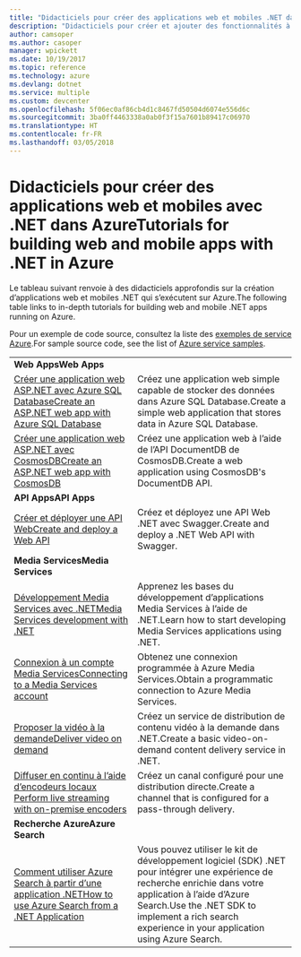 ```yaml
---
title: "Didacticiels pour créer des applications web et mobiles .NET dans Azure"
description: "Didacticiels pour créer et ajouter des fonctionnalités à vos applications web et mobiles .NET à l’aide des services Azure."
author: camsoper
ms.author: casoper
manager: wpickett
ms.date: 10/19/2017
ms.topic: reference
ms.technology: azure
ms.devlang: dotnet
ms.service: multiple
ms.custom: devcenter
ms.openlocfilehash: 5f06ec0af86cb4d1c8467fd50504d6074e556d6c
ms.sourcegitcommit: 3ba0ff4463338a0ab0f3f15a7601b89417c06970
ms.translationtype: HT
ms.contentlocale: fr-FR
ms.lasthandoff: 03/05/2018
---
```

# <a name="tutorials-for-building-web-and-mobile-apps-with-net-in-azure"></a><span data-ttu-id="3e35b-103">Didacticiels pour créer des applications web et mobiles avec .NET dans Azure</span><span class="sxs-lookup"><span data-stu-id="3e35b-103">Tutorials for building web and mobile apps with .NET in Azure</span></span>

<span data-ttu-id="3e35b-104">Le tableau suivant renvoie à des didacticiels approfondis sur la création d’applications web et mobiles .NET qui s’exécutent sur Azure.</span><span class="sxs-lookup"><span data-stu-id="3e35b-104">The following table links to in-depth tutorials for building web and mobile .NET apps running on Azure.</span></span>

<span data-ttu-id="3e35b-105">Pour un exemple de code source, consultez la liste des [exemples de service Azure](https://azure.microsoft.com/resources/samples/?platform=dotnet).</span><span class="sxs-lookup"><span data-stu-id="3e35b-105">For sample source code, see the list of [Azure service samples](https://azure.microsoft.com/resources/samples/?platform=dotnet).</span></span>

| | |
|---|---|
| <span data-ttu-id="3e35b-106">**Web Apps**</span><span class="sxs-lookup"><span data-stu-id="3e35b-106">**Web Apps**</span></span>||
| <span data-ttu-id="3e35b-107">[Créer une application web ASP.NET avec Azure SQL Database][1]</span><span class="sxs-lookup"><span data-stu-id="3e35b-107">[Create an ASP.NET web app with Azure SQL Database][1]</span></span> | <span data-ttu-id="3e35b-108">Créez une application web simple capable de stocker des données dans Azure SQL Database.</span><span class="sxs-lookup"><span data-stu-id="3e35b-108">Create a simple web application that stores data in Azure SQL Database.</span></span> | 
| <span data-ttu-id="3e35b-109">[Créer une application web ASP.NET avec CosmosDB][2]</span><span class="sxs-lookup"><span data-stu-id="3e35b-109">[Create an ASP.NET web app with CosmosDB][2]</span></span> | <span data-ttu-id="3e35b-110">Créez une application web à l’aide de l’API DocumentDB de CosmosDB.</span><span class="sxs-lookup"><span data-stu-id="3e35b-110">Create a web application using CosmosDB's DocumentDB API.</span></span> | 
| <span data-ttu-id="3e35b-111">**API Apps**</span><span class="sxs-lookup"><span data-stu-id="3e35b-111">**API Apps**</span></span>||
| <span data-ttu-id="3e35b-112">[Créer et déployer une API Web][3]</span><span class="sxs-lookup"><span data-stu-id="3e35b-112">[Create and deploy a Web API][3]</span></span> | <span data-ttu-id="3e35b-113">Créez et déployez une API Web .NET avec Swagger.</span><span class="sxs-lookup"><span data-stu-id="3e35b-113">Create and deploy a .NET Web API with Swagger.</span></span> | 
| <span data-ttu-id="3e35b-114">**Media Services**</span><span class="sxs-lookup"><span data-stu-id="3e35b-114">**Media Services**</span></span> | |
| <span data-ttu-id="3e35b-115">[Développement Media Services avec .NET][6]</span><span class="sxs-lookup"><span data-stu-id="3e35b-115">[Media Services development with .NET][6]</span></span> | <span data-ttu-id="3e35b-116">Apprenez les bases du développement d’applications Media Services à l’aide de .NET.</span><span class="sxs-lookup"><span data-stu-id="3e35b-116">Learn how to start developing Media Services applications using .NET.</span></span> |
| <span data-ttu-id="3e35b-117">[Connexion à un compte Media Services][7]</span><span class="sxs-lookup"><span data-stu-id="3e35b-117">[Connecting to a Media Services account][7]</span></span> | <span data-ttu-id="3e35b-118">Obtenez une connexion programmée à Azure Media Services.</span><span class="sxs-lookup"><span data-stu-id="3e35b-118">Obtain a programmatic connection to  Azure Media Services.</span></span> |
| <span data-ttu-id="3e35b-119">[Proposer la vidéo à la demande][4]</span><span class="sxs-lookup"><span data-stu-id="3e35b-119">[Deliver video on demand][4]</span></span> | <span data-ttu-id="3e35b-120">Créez un service de distribution de contenu vidéo à la demande dans .NET.</span><span class="sxs-lookup"><span data-stu-id="3e35b-120">Create a basic video-on-demand content delivery service in .NET.</span></span> | 
| <span data-ttu-id="3e35b-121">[Diffuser en continu à l’aide d’encodeurs locaux ][8]</span><span class="sxs-lookup"><span data-stu-id="3e35b-121">[Perform live streaming with on-premise encoders ][8]</span></span> | <span data-ttu-id="3e35b-122">Créez un canal configuré pour une distribution directe.</span><span class="sxs-lookup"><span data-stu-id="3e35b-122">Create a channel that is configured for a pass-through delivery.</span></span> |
| <span data-ttu-id="3e35b-123">**Recherche Azure**</span><span class="sxs-lookup"><span data-stu-id="3e35b-123">**Azure Search**</span></span>||
| <span data-ttu-id="3e35b-124">[Comment utiliser Azure Search à partir d’une application .NET][5]</span><span class="sxs-lookup"><span data-stu-id="3e35b-124">[How to use Azure Search from a .NET Application][5]</span></span> | <span data-ttu-id="3e35b-125">Vous pouvez utiliser le kit de développement logiciel (SDK) .NET pour intégrer une expérience de recherche enrichie dans votre application à l’aide d’Azure Search.</span><span class="sxs-lookup"><span data-stu-id="3e35b-125">Use the .NET SDK to implement a rich search experience in your application using Azure Search.</span></span> | 



[1]: /azure/app-service-web/app-service-web-tutorial-dotnet-sqldatabase
[2]: /azure/documentdb/documentdb-dotnet-application
[3]: /azure/app-service-api/app-service-api-dotnet-get-started
[4]: /azure/media-services/media-services-dotnet-get-started
[5]: /azure/search/search-howto-dotnet-sdk
[6]: /azure/media-services/media-services-dotnet-how-to-use
[7]: /azure/media-services/media-services-dotnet-connect-programmatically
[8]: /azure/media-services/media-services-dotnet-live-encode-with-onpremises-encoders
